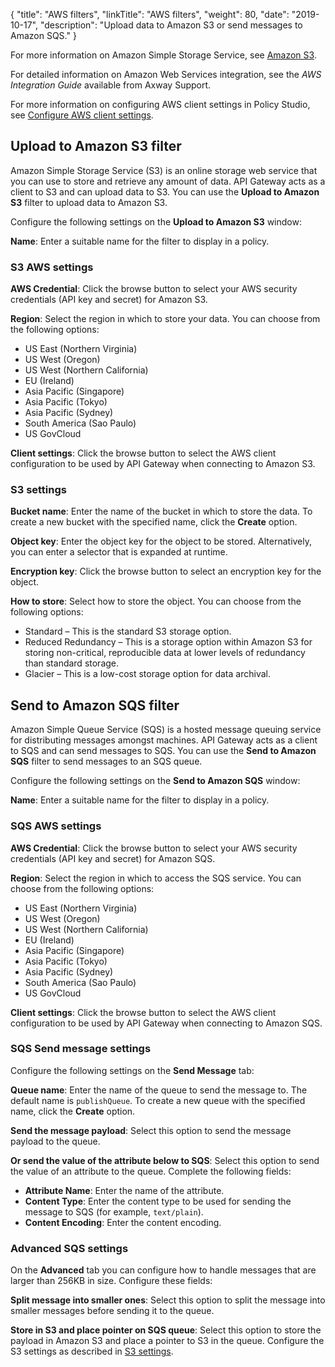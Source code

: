 {
"title": "AWS filters",
  "linkTitle": "AWS filters",
  "weight": 80,
  "date": "2019-10-17",
  "description": "Upload data to Amazon S3 or send messages to Amazon SQS."
}

For more information on Amazon Simple Storage Service, see [Amazon S3](https://aws.amazon.com/s3/).

For detailed information on Amazon Web Services integration, see the *AWS Integration Guide* available from Axway Support.

For more information on configuring AWS client settings in Policy Studio, see
[Configure AWS client settings](/docs/apim_policydev/apigw_gw_instances/general_aws_poller#configure-aws-client-settings).

## Upload to Amazon S3 filter

Amazon Simple Storage Service (S3) is an online storage web service that you can use to store and retrieve any amount of data. API Gateway acts as a client to S3 and can upload data to S3. You can use the **Upload to Amazon S3**
filter to upload data to Amazon S3.

Configure the following settings on the **Upload to Amazon S3**
window:

**Name**:
Enter a suitable name for the filter to display in a policy.

### S3 AWS settings

**AWS Credential**:
Click the browse button to select your AWS security credentials (API key and secret) for Amazon S3.

**Region**:
Select the region in which to store your data. You can choose from the following options:

* US East (Northern Virginia)
* US West (Oregon)
* US West (Northern California)
* EU (Ireland)
* Asia Pacific (Singapore)
* Asia Pacific (Tokyo)
* Asia Pacific (Sydney)
* South America (Sao Paulo)
* US GovCloud

**Client settings**:
Click the browse button to select the AWS client configuration to be used by API Gateway when connecting to Amazon S3.

### S3 settings

**Bucket name**:
Enter the name of the bucket in which to store the data. To create a new bucket with the specified name, click the **Create**
option.

**Object key**:
Enter the object key for the object to be stored. Alternatively, you can enter a selector that is expanded at runtime.

**Encryption key**:
Click the browse button to select an encryption key for the object.

**How to store**:
Select how to store the object. You can choose from the following options:

* Standard – This is the standard S3 storage option.
* Reduced Redundancy – This is a storage option within Amazon S3 for storing non-critical, reproducible data at lower levels of redundancy than standard storage.
* Glacier – This is a low-cost storage option for data archival.

## Send to Amazon SQS filter

Amazon Simple Queue Service (SQS) is a hosted message queuing service for distributing messages amongst machines. API Gateway acts as a client to SQS and can send messages to SQS. You can use the **Send to Amazon SQS**
filter to send messages to an SQS queue.

Configure the following settings on the **Send to Amazon SQS**
window:

**Name**:
Enter a suitable name for the filter to display in a policy.

### SQS AWS settings

**AWS Credential**:
Click the browse button to select your AWS security credentials (API key and secret) for Amazon SQS.

**Region**:
Select the region in which to access the SQS service. You can choose from the following options:

* US East (Northern Virginia)
* US West (Oregon)
* US West (Northern California)
* EU (Ireland)
* Asia Pacific (Singapore)
* Asia Pacific (Tokyo)
* Asia Pacific (Sydney)
* South America (Sao Paulo)
* US GovCloud

**Client settings**:
Click the browse button to select the AWS client configuration to be used by API Gateway when connecting to Amazon SQS.

### SQS Send message settings

Configure the following settings on the **Send Message**
tab:

**Queue name**:
Enter the name of the queue to send the message to. The default name is `publishQueue`. To create a new queue with the specified name, click the **Create**
option.

**Send the message payload**:
Select this option to send the message payload to the queue.

**Or send the value of the attribute below to SQS**:
Select this option to send the value of an attribute to the queue. Complete the following fields:

* **Attribute Name**:
    Enter the name of the attribute.
* **Content Type**:
    Enter the content type to be used for sending the message to SQS (for example, `text/plain`).
* **Content Encoding**:
    Enter the content encoding.

### Advanced SQS settings

On the **Advanced**
tab you can configure how to handle messages that are larger than 256KB in size. Configure these fields:

**Split message into smaller ones**:
Select this option to split the message into smaller messages before sending it to the queue.

**Store in S3 and place pointer on SQS queue**:
Select this option to store the payload in Amazon S3 and place a pointer to S3 in the queue. Configure the S3 settings as described in [S3 settings](#s3-settings).
